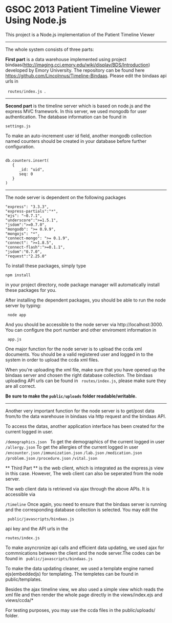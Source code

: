 GSOC 2013 Patient Timeline Viewer Using Node.js
===============================================
This project is a Node.js implementation of the Patient Timeline Viewer

-------------------------------------------
The whole system consists of three parts:


**First part** is a data warehouse implemented using project bindaas(http://imaging.cci.emory.edu/wiki/display/BDS/Introduction) developed by Emory University. The repository can be found here https://github.com/Lincolnnus/Timeline-Bindaas. Please edit the bindaas api urls in

<code> routes/index.js </code>. 

-----------------------------------

**Second part** is the timeline server which is based on node.js and the express MVC framework. In this server, we used mongodb for user authentication. The database information can be found in 

<code>settings.js</code>

To make an auto-increment user id field, another mongodb collection named counters should be created in your database before further configuration.

<code>
db.counters.insert(
   {
      _id: "uid",
      seq: 0
   }
)
</code>

-------------------------------------
The node server is dependent on the following packages

```
"express": "3.3.3",
"express-partials":"*",
"ejs": "~0.7.1",
"underscore":">=1.5.1",
"jsdom":">=0.7.0",
"mongodb": ">= 0.9.9",
"mongojs": "*",
"connect-mongo": ">= 0.1.9",
"connect": ">=1.8.5",
"connect-flash":">=0.1.1",
"jsdom":"0.7.0",
"request":"2.25.0"
```

To install these packages, simply type 

<code>npm install</code> 

in your project directory, node package manager will automatically install these packages for you.

After installing the dependent packages, you should be able to run the node server by typing:

<code> node app </code>

And you should be accessible to the node server via http://localhost:3000. You can configure the port number and other enviroment information in 

<code> app.js </code>

One major function for the node server is to upload the ccda xml documents.
You should be a valid registered user and logged in to the system in order to upload the ccda xml files.

When you're uploading the xml file, make sure that you have opened up the bindaas server and chosen the right database collection. The bindaas uploading API urls can be found in <code> routes/index.js</code>, please make sure they are all correct. 

**Be sure to make the <code>public/uploads</code> folder readable/writable.**

---------------------------------

Another very important function for the node server is to get/post data from/to the data warehouse in bindaas via http request and the bindaas API.

To access the datas, another application interface has been created for the current logged in user.

<code>/demographics.json </code> To get the demographics of the current logged in user
<code>/allergy.json</code> To get the allergies of the current logged in user
<code>/encounter.json</code>
<code>/immunization.json</code>
<code>/lab.json</code>
<code>/medication.json</code>
<code>/problem.json</code>
<code>/procedure.json</code>
<code>/vital.json</code>

** Third Part ** is the web client, which is integrated as the express.js view in this case. However, The web client can also be seperated from the node server. 

The web client data is retrieved via ajax through the above APIs. It is accessible via 

<code>/timeline</code>
Once again, you need to ensure that the bindaas server is running and the corresponding database collection is selected.
You may edit the 

<code> public/javascripts/bindaas.js</code> 

api key and the API urls in the 

<code>routes/index.js</code>

To make asyncronize api calls and efficient data updating, we used ajax for commnications between the client and the node server.The codes can be found in <code> public/javascripts/bindaas.js</code> 

To make the data updating cleaner, we used a template engine named ejs(embeddedjs) for templating. The templetes can be found in public/templates.

Besides the ajax timeline view, we also used a simple view which reads the xml file and then render the whole page directly in the views/index.ejs and views/ccda/*

For testing purposes, you may use the ccda files in the public/uploads/ folder.
